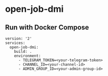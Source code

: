 # open-job-dmi

## Run with Docker Compose
```
version: '2'
services: 
  open-job-dmi:
    build: .
    environment:
      - TELEGRAM_TOKEN=<your-telegram-token>
      - CHANNEL_ID=<your-channel-id>
      - ADMIN_GROUP_ID=<your-admin-group-id>
```